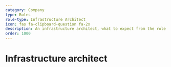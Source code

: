 ```yaml
---
category: Company
type: Roles
role-type: Infrastructure Architect
icon: fas fa-clipboard-question fa-2x
description: An infrastructure architect, what to expect from the role and interview
order: 1000
---
```


# Infrastructure architect
